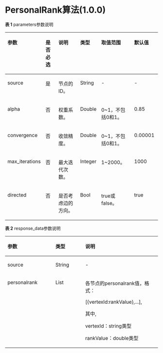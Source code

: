 # PersonalRank算法\(1.0.0\)<a name="ges_03_0078"></a>

**表 1**  parameters参数说明

<a name="table421133013343"></a>
<table><thead align="left"><tr id="row1922415308344"><th class="cellrowborder" valign="top" width="16.03%" id="mcps1.2.7.1.1"><p id="p172271305349"><a name="p172271305349"></a><a name="p172271305349"></a>参数</p>
</th>
<th class="cellrowborder" valign="top" width="10.97%" id="mcps1.2.7.1.2"><p id="p102281230113414"><a name="p102281230113414"></a><a name="p102281230113414"></a>是否必选</p>
</th>
<th class="cellrowborder" valign="top" width="20%" id="mcps1.2.7.1.3"><p id="p11230143010349"><a name="p11230143010349"></a><a name="p11230143010349"></a>说明</p>
</th>
<th class="cellrowborder" valign="top" width="10%" id="mcps1.2.7.1.4"><p id="p66074112146"><a name="p66074112146"></a><a name="p66074112146"></a>类型</p>
</th>
<th class="cellrowborder" valign="top" width="25%" id="mcps1.2.7.1.5"><p id="p323393073410"><a name="p323393073410"></a><a name="p323393073410"></a>取值范围</p>
</th>
<th class="cellrowborder" valign="top" width="18%" id="mcps1.2.7.1.6"><p id="p41583960175619"><a name="p41583960175619"></a><a name="p41583960175619"></a>默认值</p>
</th>
</tr>
</thead>
<tbody><tr id="row1923843017347"><td class="cellrowborder" valign="top" width="16.03%" headers="mcps1.2.7.1.1 "><p id="p13751101797"><a name="p13751101797"></a><a name="p13751101797"></a>source</p>
</td>
<td class="cellrowborder" valign="top" width="10.97%" headers="mcps1.2.7.1.2 "><p id="p20751701994"><a name="p20751701994"></a><a name="p20751701994"></a>是</p>
</td>
<td class="cellrowborder" valign="top" width="20%" headers="mcps1.2.7.1.3 "><p id="p177515011918"><a name="p177515011918"></a><a name="p177515011918"></a>节点的ID。</p>
</td>
<td class="cellrowborder" valign="top" width="10%" headers="mcps1.2.7.1.4 "><p id="p1960715115144"><a name="p1960715115144"></a><a name="p1960715115144"></a>String</p>
</td>
<td class="cellrowborder" valign="top" width="25%" headers="mcps1.2.7.1.5 "><p id="p17521018916"><a name="p17521018916"></a><a name="p17521018916"></a>-</p>
</td>
<td class="cellrowborder" valign="top" width="18%" headers="mcps1.2.7.1.6 "><p id="p12857639175619"><a name="p12857639175619"></a><a name="p12857639175619"></a>-</p>
</td>
</tr>
<tr id="row1592512201673"><td class="cellrowborder" valign="top" width="16.03%" headers="mcps1.2.7.1.1 "><p id="p4752150793"><a name="p4752150793"></a><a name="p4752150793"></a>alpha</p>
</td>
<td class="cellrowborder" valign="top" width="10.97%" headers="mcps1.2.7.1.2 "><p id="p127528012920"><a name="p127528012920"></a><a name="p127528012920"></a>否</p>
</td>
<td class="cellrowborder" valign="top" width="20%" headers="mcps1.2.7.1.3 "><p id="p5752301191"><a name="p5752301191"></a><a name="p5752301191"></a>权重系数。</p>
</td>
<td class="cellrowborder" valign="top" width="10%" headers="mcps1.2.7.1.4 "><p id="p960731119141"><a name="p960731119141"></a><a name="p960731119141"></a>Double</p>
</td>
<td class="cellrowborder" valign="top" width="25%" headers="mcps1.2.7.1.5 "><p id="p8569141114913"><a name="p8569141114913"></a><a name="p8569141114913"></a>0~1，不包括0和1。</p>
</td>
<td class="cellrowborder" valign="top" width="18%" headers="mcps1.2.7.1.6 "><p id="p34835871175619"><a name="p34835871175619"></a><a name="p34835871175619"></a>0.85</p>
</td>
</tr>
<tr id="row1883311181175"><td class="cellrowborder" valign="top" width="16.03%" headers="mcps1.2.7.1.1 "><p id="p07521208912"><a name="p07521208912"></a><a name="p07521208912"></a>convergence</p>
</td>
<td class="cellrowborder" valign="top" width="10.97%" headers="mcps1.2.7.1.2 "><p id="p137529015913"><a name="p137529015913"></a><a name="p137529015913"></a>否</p>
</td>
<td class="cellrowborder" valign="top" width="20%" headers="mcps1.2.7.1.3 "><p id="p87521501194"><a name="p87521501194"></a><a name="p87521501194"></a>收敛精度。</p>
</td>
<td class="cellrowborder" valign="top" width="10%" headers="mcps1.2.7.1.4 "><p id="p10607111121416"><a name="p10607111121416"></a><a name="p10607111121416"></a>Double</p>
</td>
<td class="cellrowborder" valign="top" width="25%" headers="mcps1.2.7.1.5 "><p id="p12122017093"><a name="p12122017093"></a><a name="p12122017093"></a>0~1，不包括0和1。</p>
</td>
<td class="cellrowborder" valign="top" width="18%" headers="mcps1.2.7.1.6 "><p id="p3133287175619"><a name="p3133287175619"></a><a name="p3133287175619"></a>0.00001</p>
</td>
</tr>
<tr id="row136122160711"><td class="cellrowborder" valign="top" width="16.03%" headers="mcps1.2.7.1.1 "><p id="p20752001591"><a name="p20752001591"></a><a name="p20752001591"></a>max_iterations</p>
</td>
<td class="cellrowborder" valign="top" width="10.97%" headers="mcps1.2.7.1.2 "><p id="p475210694"><a name="p475210694"></a><a name="p475210694"></a>否</p>
</td>
<td class="cellrowborder" valign="top" width="20%" headers="mcps1.2.7.1.3 "><p id="p207531801297"><a name="p207531801297"></a><a name="p207531801297"></a>最大迭代次数。</p>
</td>
<td class="cellrowborder" valign="top" width="10%" headers="mcps1.2.7.1.4 "><p id="p126077114147"><a name="p126077114147"></a><a name="p126077114147"></a>Integer</p>
</td>
<td class="cellrowborder" valign="top" width="25%" headers="mcps1.2.7.1.5 "><p id="p19133729890"><a name="p19133729890"></a><a name="p19133729890"></a>1~2000。</p>
</td>
<td class="cellrowborder" valign="top" width="18%" headers="mcps1.2.7.1.6 "><p id="p52469671175619"><a name="p52469671175619"></a><a name="p52469671175619"></a>1000</p>
</td>
</tr>
<tr id="row147071213274"><td class="cellrowborder" valign="top" width="16.03%" headers="mcps1.2.7.1.1 "><p id="p030083010342"><a name="p030083010342"></a><a name="p030083010342"></a>directed</p>
</td>
<td class="cellrowborder" valign="top" width="10.97%" headers="mcps1.2.7.1.2 "><p id="p0301193043415"><a name="p0301193043415"></a><a name="p0301193043415"></a>否</p>
</td>
<td class="cellrowborder" valign="top" width="20%" headers="mcps1.2.7.1.3 "><p id="p4304183013347"><a name="p4304183013347"></a><a name="p4304183013347"></a>是否考虑边的方向。</p>
</td>
<td class="cellrowborder" valign="top" width="10%" headers="mcps1.2.7.1.4 "><p id="p1360721111420"><a name="p1360721111420"></a><a name="p1360721111420"></a>Bool</p>
</td>
<td class="cellrowborder" valign="top" width="25%" headers="mcps1.2.7.1.5 "><p id="p1330963023418"><a name="p1330963023418"></a><a name="p1330963023418"></a>true或false。</p>
</td>
<td class="cellrowborder" valign="top" width="18%" headers="mcps1.2.7.1.6 "><p id="p22184968175619"><a name="p22184968175619"></a><a name="p22184968175619"></a>true</p>
</td>
</tr>
</tbody>
</table>

**表 2**  response\_data参数说明

<a name="table145211832114419"></a>
<table><thead align="left"><tr id="row452118323447"><th class="cellrowborder" valign="top" width="31.380000000000003%" id="mcps1.2.4.1.1"><p id="p15211632194411"><a name="p15211632194411"></a><a name="p15211632194411"></a>参数</p>
</th>
<th class="cellrowborder" valign="top" width="19.52%" id="mcps1.2.4.1.2"><p id="p65211732154414"><a name="p65211732154414"></a><a name="p65211732154414"></a>类型</p>
</th>
<th class="cellrowborder" valign="top" width="49.1%" id="mcps1.2.4.1.3"><p id="p11521832134411"><a name="p11521832134411"></a><a name="p11521832134411"></a>说明</p>
</th>
</tr>
</thead>
<tbody><tr id="row2052143218447"><td class="cellrowborder" valign="top" width="31.380000000000003%" headers="mcps1.2.4.1.1 "><p id="p16521932124413"><a name="p16521932124413"></a><a name="p16521932124413"></a>source</p>
</td>
<td class="cellrowborder" valign="top" width="19.52%" headers="mcps1.2.4.1.2 "><p id="p175211632124419"><a name="p175211632124419"></a><a name="p175211632124419"></a>String</p>
</td>
<td class="cellrowborder" valign="top" width="49.1%" headers="mcps1.2.4.1.3 "><p id="p7521432194413"><a name="p7521432194413"></a><a name="p7521432194413"></a>-</p>
</td>
</tr>
<tr id="row952183218448"><td class="cellrowborder" valign="top" width="31.380000000000003%" headers="mcps1.2.4.1.1 "><p id="p8521932114411"><a name="p8521932114411"></a><a name="p8521932114411"></a>personalrank</p>
</td>
<td class="cellrowborder" valign="top" width="19.52%" headers="mcps1.2.4.1.2 "><p id="p852123254417"><a name="p852123254417"></a><a name="p852123254417"></a>List</p>
</td>
<td class="cellrowborder" valign="top" width="49.1%" headers="mcps1.2.4.1.3 "><p id="p1044121616425"><a name="p1044121616425"></a><a name="p1044121616425"></a>各节点的personalrank值，格式：</p>
<p id="p63161133854"><a name="p63161133854"></a><a name="p63161133854"></a>[{vertexId:rankValue},...],</p>
<p id="p83008413714"><a name="p83008413714"></a><a name="p83008413714"></a>其中,</p>
<p id="p276931513620"><a name="p276931513620"></a><a name="p276931513620"></a>vertexId：string类型</p>
<p id="p42531732962"><a name="p42531732962"></a><a name="p42531732962"></a>rankValue：double类型</p>
</td>
</tr>
</tbody>
</table>

